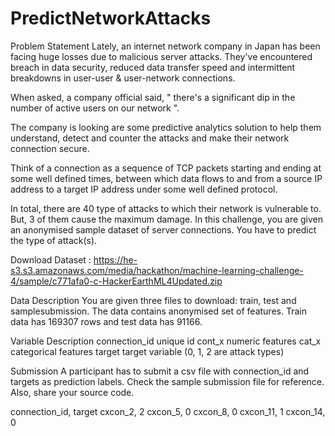 # PredictNetworkAttacks
Problem Statement
Lately, an internet network company in Japan has been facing huge losses due to malicious server attacks. They've encountered breach in data security, reduced data transfer speed and intermittent breakdowns in user-user & user-network connections.

When asked, a company official said, " there's a significant dip in the number of active users on our network ".

The company is looking are some predictive analytics solution to help them understand, detect and counter the attacks and make their network connection secure.

Think of a connection as a sequence of TCP packets starting and ending at some well defined times, between which data flows to and from a source IP address to a target IP address under some well defined protocol.

In total, there are 40 type of attacks to which their network is vulnerable to. But, 3 of them cause the maximum damage. In this challenge, you are given an anonymised sample dataset of server connections. You have to predict the type of attack(s).

Download Dataset : https://he-s3.s3.amazonaws.com/media/hackathon/machine-learning-challenge-4/sample/c771afa0-c-HackerEarthML4Updated.zip

Data Description
You are given three files to download: train, test and samplesubmission. The data contains anonymised set of features. Train data has 169307 rows and test data has 91166.

Variable	Description
connection_id	unique id
cont_x	numeric features
cat_x	categorical features
target	target variable (0, 1, 2 are attack types)


Submission
A participant has to submit a csv file with connection_id and targets as prediction labels. Check the sample submission file for reference. Also, share your source code.

connection_id, target
cxcon_2, 2
cxcon_5, 0
cxcon_8, 0
cxcon_11, 1
cxcon_14, 0
